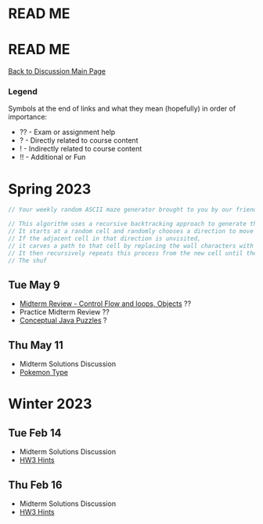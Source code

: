 # READ ME

# READ ME
[Back to Discussion Main Page](https://github.com/TejasViswa/PIC20A_Disc)
### Legend
Symbols at the end of links and what they mean (hopefully) in order of importance:
- ?? - Exam or assignment help
- ? - Directly related to course content
- ! - Indirectly related to course content
- !! - Additional or Fun

# Spring 2023
```java
// Your weekly random ASCII maze generator brought to you by our friend ChatGPT

// This algorithm uses a recursive backtracking approach to generate the maze.
// It starts at a random cell and randomly chooses a direction to move in.
// If the adjacent cell in that direction is unvisited,
// it carves a path to that cell by replacing the wall characters with empty space characters.
// It then recursively repeats this process from the new cell until there are no more unvisited cells to move to.
// The shuf
```
## Tue May 9
- [Midterm Review - Control Flow and loops, Objects](https://github.com/TejasViswa/PIC20A_Disc/blob/main/Week_5/MidtermReview3.md) ??
- Practice Midterm Review ??
- [Conceptual Java Puzzles](https://github.com/TejasViswa/PIC20A_Disc/blob/main/Week_2/ConceptualPuzzles.md) ?

## Thu May 11
- Midterm Solutions Discussion
- [Pokemon Type](https://github.com/TejasViswa/PIC20A_Disc/tree/main/PokemonType)

# Winter 2023

## Tue Feb 14
- Midterm Solutions Discussion
- [HW3 Hints](HW3_Hints.md)

## Thu Feb 16
- Midterm Solutions Discussion
- [HW3 Hints](HW3_Hints.md)

